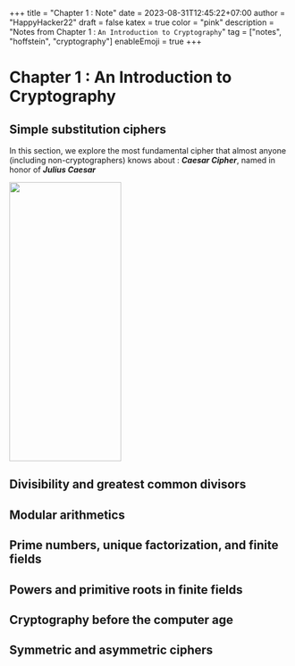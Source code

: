 +++
title = "Chapter 1 : Note"
date = 2023-08-31T12:45:22+07:00
author = "HappyHacker22"
draft = false
katex = true
color = "pink"
description = "Notes from Chapter 1 : `An Introduction to Cryptography`"
tag = ["notes", "hoffstein", "cryptography"]
enableEmoji = true
+++

# Chapter 1 : An Introduction to Cryptography

## Simple substitution ciphers

In this section, we explore the most fundamental cipher that almost anyone (including non-cryptographers) knows about : ***Caesar Cipher***, named in honor of ***Julius Caesar***

<img src="./../images/Caesar.jpg" width="200" height="500"/>

## Divisibility and greatest common divisors

## Modular arithmetics

## Prime numbers, unique factorization, and finite fields

## Powers and primitive roots in finite fields

## Cryptography before the computer age

## Symmetric and asymmetric ciphers



